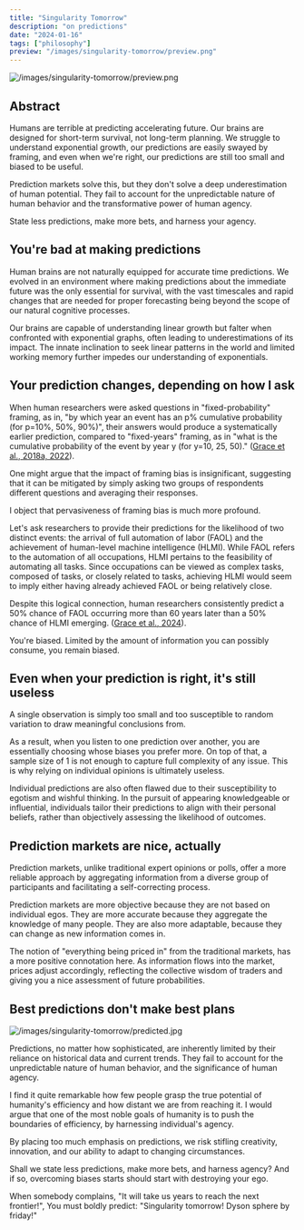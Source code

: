 ```yaml
---
title: "Singularity Tomorrow"
description: "on predictions"
date: "2024-01-16"
tags: ["philosophy"]
preview: "/images/singularity-tomorrow/preview.png"
---
```


![/images/singularity-tomorrow/preview.png](/images/singularity-tomorrow/preview.png)

## Abstract
Humans are terrible at predicting accelerating future. Our brains are designed for short-term survival, not long-term planning. We struggle to understand exponential growth, our predictions are easily swayed by framing, and even when we're right, our predictions are still too small and biased to be useful.

Prediction markets solve this, but they don't solve a deep underestimation of human potential. They fail to account for the unpredictable nature of human behavior and the transformative power of human agency.

State less predictions, make more bets, and harness your agency.

## You're bad at making predictions
Human brains are not naturally equipped for accurate time predictions. We evolved in an environment where making predictions about the immediate future was the only essential for survival, with the vast timescales and rapid changes that are needed for proper forecasting being beyond the scope of our natural cognitive processes.

Our brains are capable of understanding linear growth but falter when confronted with exponential graphs, often leading to underestimations of its impact. The innate inclination to seek linear patterns in the world and limited working memory further impedes our understanding of exponentials.

## Your prediction changes, depending on how I ask
When human researchers were asked questions in "fixed-probability" framing, as in, "by which year an event has an p% cumulative probability (for p=10%, 50%, 90%)", their answers would produce a systematically earlier prediction, compared to "fixed-years" framing, as in "what is the cumulative probability of the event by year y (for y=10, 25, 50)." ([Grace et al., 2018a, 2022](https://arxiv.org/pdf/1705.08807.pdf)).

One might argue that the impact of framing bias is insignificant, suggesting that it can be mitigated by simply asking two groups of respondents different questions and averaging their responses.

I object that pervasiveness of framing bias is much more profound.

Let's ask researchers to provide their predictions for the likelihood of two distinct events: the arrival of full automation of labor (FAOL) and the achievement of human-level machine intelligence (HLMI). While FAOL refers to the automation of all occupations, HLMI pertains to the feasibility of automating all tasks. Since occupations can be viewed as complex tasks, composed of tasks, or closely related to tasks, achieving HLMI would seem to imply either having already achieved FAOL or being relatively close.

Despite this logical connection, human researchers consistently predict a 50% chance of FAOL occurring more than 60 years later than a 50% chance of HLMI emerging. ([Grace et al., 2024](https://arxiv.org/pdf/2401.02843.pdf)).

You're biased. Limited by the amount of information you can possibly consume, you remain biased.

## Even when your prediction is right, it's still useless
A single observation is simply too small and too susceptible to random variation to draw meaningful conclusions from.

As a result, when you listen to one prediction over another, you are essentially choosing whose biases you prefer more. On top of that, a sample size of 1 is not enough to capture full complexity of any issue. This is why relying on individual opinions is ultimately useless.

Individual predictions are also often flawed due to their susceptibility to egotism and wishful thinking. In the pursuit of appearing knowledgeable or influential, individuals tailor their predictions to align with their personal beliefs, rather than objectively assessing the likelihood of outcomes.

## Prediction markets are nice, actually
Prediction markets, unlike traditional expert opinions or polls, offer a more reliable approach by aggregating information from a diverse group of participants and facilitating a self-correcting process.

Prediction markets are more objective because they are not based on individual egos. They are more accurate because they aggregate the knowledge of many people. They are also more adaptable, because they can change as new information comes in.

The notion of "everything being priced in" from the traditional markets, has a more positive connotation here. As information flows into the market, prices adjust accordingly, reflecting the collective wisdom of traders and giving you a nice assessment of future probabilities.

## Best predictions don't make best plans
![/images/singularity-tomorrow/predicted.jpg](/images/singularity-tomorrow/predicted.jpg)

Predictions, no matter how sophisticated, are inherently limited by their reliance on historical data and current trends. They fail to account for the unpredictable nature of human behavior, and the significance of human agency.

I find it quite remarkable how few people grasp the true potential of humanity's efficiency and how distant we are from reaching it. I would argue that one of the most noble goals of humanity is to push the boundaries of efficiency, by harnessing individual's agency.

By placing too much emphasis on predictions, we risk stifling creativity, innovation, and our ability to adapt to changing circumstances.

Shall we state less predictions, make more bets, and harness agency? And if so, overcoming biases starts should start with destroying your ego.

When somebody complains, "It will take us years to reach the next frontier!",
You must boldly predict: "Singularity tomorrow! Dyson sphere by friday!"
